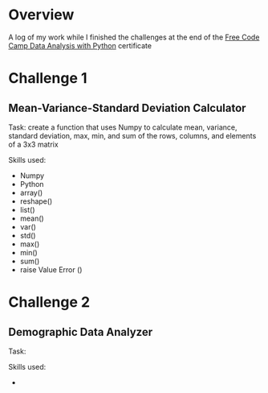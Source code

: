 # Overview

A log of my work while I finished the challenges at the end of the [Free Code Camp Data Analysis with Python](https://www.freecodecamp.org/learn/data-analysis-with-python/) certificate

# Challenge 1
## Mean-Variance-Standard Deviation Calculator

Task: create a function that uses Numpy to calculate mean, variance, standard deviation, max, min, and sum of the rows, columns, and elements of a 3x3 matrix

Skills used:

* Numpy
* Python
* array()
* reshape()
* list()
* mean()
* var()
* std()
* max()
* min()
* sum()
* raise Value Error ()

# Challenge 2
## Demographic Data Analyzer

Task: 

Skills used:

* 
